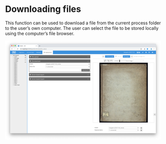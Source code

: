 # Downloading files

This function can be used to download a file from the current process folder to the user’s own computer. The user can select the file to be stored locally using the computer’s file browser.

![Downloading a file](screen_en.png)